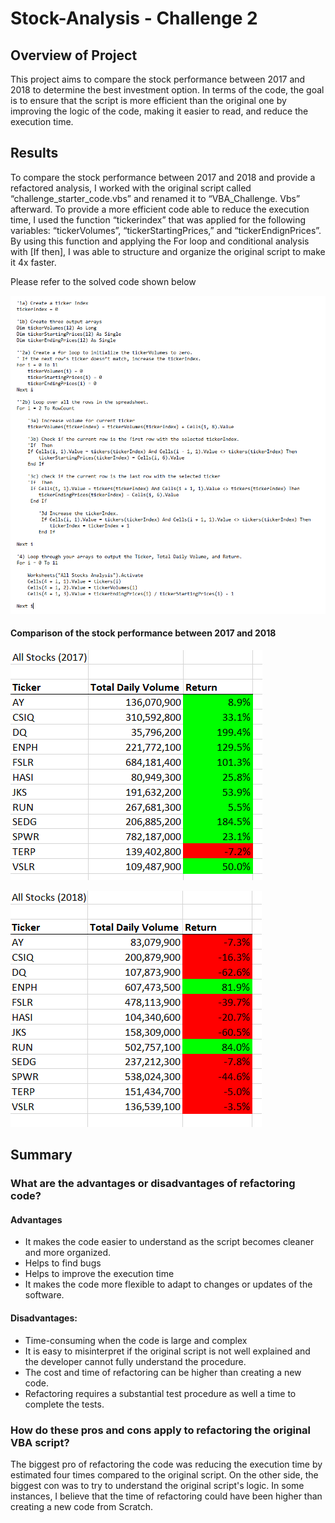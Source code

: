 # Stock-Analysis - Challenge 2

## Overview of Project
This project aims to compare the stock performance between 2017 and 2018 to determine the best investment option. In terms of the code, the goal is to ensure that the script is more efficient than the original one by improving the logic of the code, making it easier to read, and reduce the execution time.  

## Results
To compare the stock performance between 2017 and 2018 and provide a refactored analysis, I worked with the original script called “challenge_starter_code.vbs” and renamed it to “VBA_Challenge. Vbs” afterward. 
To provide a more efficient code able to reduce the execution time, I used the function “tickerindex” that was applied for the following variables: “tickerVolumes”, “tickerStartingPrices,” and “tickerEndignPrices”. By using this function and applying the For loop and conditional analysis with [If then], I was able to structure and organize the original script to make it 4x faster. 

Please refer to the solved code shown below

![](https://github.com/Marietas/stock-analysis/blob/main/Resources/Script%20solution.PNG)

#### Comparison of the stock performance between 2017 and 2018
![](https://github.com/Marietas/stock-analysis/blob/main/Resources/Data%202017.PNG)

![](https://github.com/Marietas/stock-analysis/blob/main/Resources/Data%202018.PNG)

## Summary
### What are the advantages or disadvantages of refactoring code?
#### Advantages
- It makes the code easier to understand as the script becomes cleaner and more organized.
-	Helps to find bugs
-	Helps to improve the execution time
-	It makes the code more flexible to adapt to changes or updates of the software. 

#### Disadvantages:
-	Time-consuming when the code is large and complex
-	It is easy to misinterpret if the original script is not well explained and the developer cannot fully understand the procedure. 
-	The cost and time of refactoring can be higher than creating a new code.
-	Refactoring requires a substantial test procedure as well a time to complete the tests.

### How do these pros and cons apply to refactoring the original VBA script?
The biggest pro of refactoring the code was reducing the execution time by estimated four times compared to the original script. On the other side, the biggest con was to try to understand the original script's logic. In some instances, I believe that the time of refactoring could have been higher than creating a new code from Scratch. 
